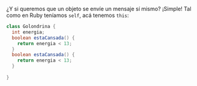 ¿Y si queremos que un objeto se envíe un mensaje sí mismo? ¡Simple! Tal como en Ruby teníamos `self`, acá tenemos `this`: 

```java
class Golondrina {
  int energia; 
  boolean estaCansada() {
    return energia < 13;
  }
  boolean estaCansada() {
    return energia < 13;
  }
  
}
```


